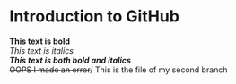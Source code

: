 # Introduction to GitHub
**This text is bold**\
*This text is italics*\
***This text is both bold and italics***\
~~OOPS I made an error~~/
This is the file of my second branch
